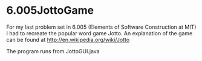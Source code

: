 6.005JottoGame
==============

For my last problem set in 6.005 (Elements of Software Construction at MIT) I had to recreate the popular word game Jotto. An explanation of the game can be found at http://en.wikipedia.org/wiki/Jotto

The program runs from JottoGUI.java
